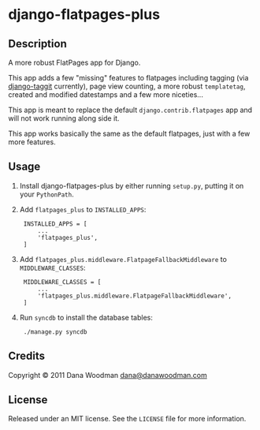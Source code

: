 # django-flatpages-plus

## Description

A more robust FlatPages app for Django.

This app adds a few "missing" features to flatpages including tagging (via [django-taggit][] currently), page view counting, a more robust `templatetag`, created and modified datestamps and a few more niceties... 

This app is meant to replace the default `django.contrib.flatpages` app and will not work running along side it.

This app works basically the same as the default flatpages, just with a few more features.


## Usage

1. Install django-flatpages-plus by either running `setup.py`, putting it on your `PythonPath`.

1. Add `flatpages_plus` to `INSTALLED_APPS`:

        INSTALLED_APPS = [
            ...
            'flatpages_plus',
        ]

1. Add `flatpages_plus.middleware.FlatpageFallbackMiddleware` to `MIDDLEWARE_CLASSES`:

        MIDDLEWARE_CLASSES = [
            ...
            'flatpages_plus.middleware.FlatpageFallbackMiddleware',
        ]

1. Run `syncdb` to install the database tables:

        ./manage.py syncdb

## Credits

Copyright &copy; 2011 Dana Woodman <dana@danawoodman.com>


## License

Released under an MIT license. See the `LICENSE` file for more information.


[django-taggit]: https://github.com/alex/django-taggit "View django-taggit on GitHub"
